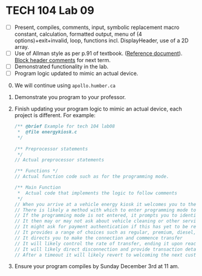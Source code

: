 # TECH 104 Lab 09
- [ ] Present, compiles, comments, input, symbolic replacement macro constant, calculation, formatted output, menu of (4 options)+exit+invalid, loop, functions incl. DisplayHeader, use of a 2D array.   
- [ ] Use of Allman style as per p.91 of textbook. ([Reference document](https://humberital-my.sharepoint.com/:w:/g/personal/mdrk0011_humber_ca/Ee6iBqaMJXtFih6kvjZc_7wBI6vaY4SiIN5vI1bv3Pgc0A?e=u313bQ)). [Block header comments](https://humberital-my.sharepoint.com/:w:/g/personal/mdrk0011_humber_ca/EX1PI19k0QJMhJcO7TVT_ZIBe6tfS2Ui1wOu7ayLgyAb8w?e=Tb0L3j) for next term.   
- [ ] Demonstrated functionality in the lab.
- [ ] Program logic updated to mimic an actual device.

0.  We will continue using ```apollo.humber.ca```   
1.  Demonstrate you program to your professor.
2.  Finish updating your program logic to mimic an actual device, each project is different. For example:
    ```c
	/** @brief Example for tech 104 lab08
	 *  @file energykiosk.c 
	 */
	 
	/** Preprocessor statements
     */
	// Actual preprocessor statements

	/** Functions */
	// Actual function code such as for the programming mode.
	
	/** Main Function 
	 *  Actual code that implements the logic to follow comments
	 */
	// When you arrive at a vehicle energy kiosk it welcomes you to the brand and asks you how you would like to pay.
	// There is likely a method with which to enter programming mode to be able to update things such as the cost of each unit of each type of energy.
	// If the programming mode is not entered, it prompts you to identify your possible affinity via a points card or air miles number or the like.
	// It then may or may not ask about vehicle cleaning or other services.
	// It might ask for payment authentication if this has yet to be resolved, and negotiate amount.
	// It provides a range of choices such as regular, premium, diesel, charge.
	// It directs you to make the connection and commence transfer
	// It will likely control the rate of transfer, ending it upon reaching agreed upon amount or other criteria.
	// It will likely direct disconnection and provide transaction details.
	// After a timeout it will likely revert to welcoming the next customer to the brand.
	```
	
3.  Ensure your program compiles by Sunday December 3rd at 11 am.
